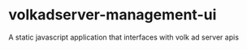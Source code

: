 # volkadserver-management-ui
A static javascript application that interfaces with volk ad server apis
